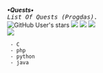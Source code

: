 <b>_•Quests•_</b><br>
<samp>_List Of Quests (Progdas)._</samp><br>
<img alt="GitHub User's stars" src="https://img.shields.io/github/stars/phenomu/Quest?color=black&style=flat">
<img src="https://img.shields.io/github/forks/phenomu/Quest?color=black&style=flat">
<img src="https://img.shields.io/badge/creator%20-Rakha-black?style=flat">
<img src="https://api.visitorbadge.io/api/visitors?path=https://github.com/phenomu/Quest&style=flat&countColor=%black"><br>
<img src="https://github-readme-stats.vercel.app/api/pin?username=phenomu&repo=Quest&hide_border=false&show_icons=false&border_color=00ff00&bg_color=000000&title_color=39FF14&text_color=FFFFFF&icon_color=2dde98">
<br>

```
 - C
 - php
 - python
 - java
```
